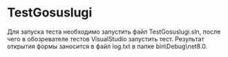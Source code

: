 # TestGosuslugi

Для запуска теста необходимо запустить файл TestGosuslugi.sln, после чего в обозревателе тестов VisualStudio запустить тест. 
Результат открытия формы заносится в файл log.txt в папке bin\Debug\net8.0.
